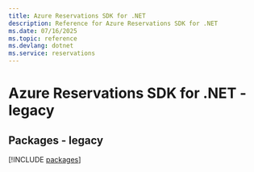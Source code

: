 ```yaml
---
title: Azure Reservations SDK for .NET
description: Reference for Azure Reservations SDK for .NET
ms.date: 07/16/2025
ms.topic: reference
ms.devlang: dotnet
ms.service: reservations
---
```

# Azure Reservations SDK for .NET - legacy
## Packages - legacy
[!INCLUDE [packages](reservations-index.md)]